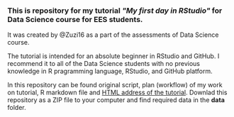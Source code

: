 ### This is repository for my tutorial _"My first day in RStudio"_ for Data Science course for EES students.
It was created by @Zuzi16 as a part of the assessments of Data Science course. 

The tutorial is intended for an absolute beginner in RStudio and GitHub. I recommend it to all of the Data Science students with no previous knowledge in R pragramming language, RStudio, and GitHub platform. 

In this repository can be found original script, plan (workflow) of my work on tutorial, R markdown file and [HTML address of the tutorial](https://eddatascienceees.github.io/tutorial-Zuzi16/my_tutorial.html). Downlad this repository as a ZIP file to your computer and find required data in the __data__ folder.


